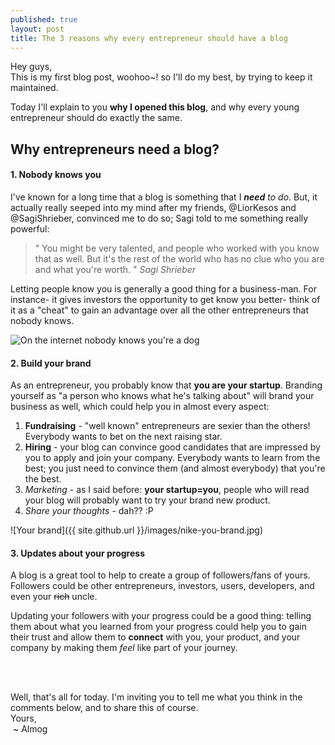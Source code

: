 ```yaml
---
published: true
layout: post
title: The 3 reasons why every entrepreneur should have a blog
---
```

Hey guys,<br />
This is my first blog post, woohoo~! so I'll do my best, by trying to keep it maintained.

Today I'll explain to you **why I opened this blog**, and why every young entrepreneur should do exactly the same.

## Why entrepreneurs need a blog?

#### 1. Nobody knows you
I've known for a long time that a blog is something that I _**need** to do_. But, it actually really seeped into my mind after my friends, @LiorKesos and @SagiShrieber, convinced me to do so; Sagi told to me something really powerful:

> " You might be very talented, and people who worked with you know that as well. But it's the rest of the world who has no clue who you are and what you're worth. "
> <cite>Sagi Shrieber</cite>

Letting people know you is generally a good thing for a business-man. For instance- it gives investors the opportunity to get know you better- think of it as a "cheat" to gain an advantage over all the other entrepreneurs that nobody knows.

<img alt="On the internet nobody knows you're a dog" src="http://i0.kym-cdn.com/photos/images/facebook/000/427/566/b67.jpeg" style="max-height: 400px;" />

#### 2. Build your brand
As an entrepreneur, you probably know that **you are your startup**.
Branding yourself as "a person who knows what he's talking about" will brand your business as well, which could help you in almost every aspect:

1. **Fundraising** - "well known" entrepreneurs are sexier than the others! Everybody wants to bet on the next raising star.
1. **Hiring** - your blog can convince good candidates that are impressed by you to apply and join your company. Everybody wants to learn from the best; you just need to convince them (and almost everybody) that you're the best.
1. *Marketing* - as I said before: **your startup=you**, people who will read your blog will probably want to try your brand new product.
1. *Share your thoughts* - dah?? :P

![Your brand]({{ site.github.url }}/images/nike-you-brand.jpg)

#### 3. Updates about your progress

A blog is a great tool to help to create a group of followers/fans of yours. Followers could be other entrepreneurs, investors, users, developers, and even your ~~rich~~ uncle.

Updating your followers with your progress could be a good thing: telling them about what you learned from your progress could help you to gain their trust and allow them to **connect** with you, your product, and your company by making them _feel_ like part of your journey.

<br />
<br />

Well, that's all for today. I'm inviting you to tell me what you think in the comments below, and to share this of course.<br />
Yours, <br />
&nbsp;~ Almog
